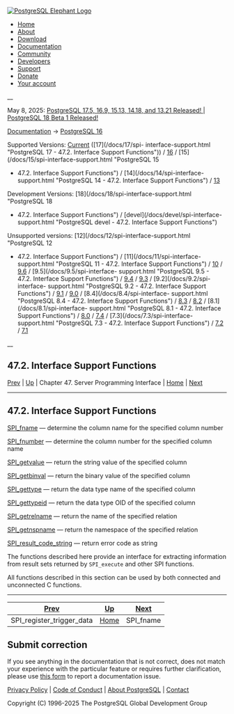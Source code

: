 [ ![PostgreSQL Elephant Logo](/media/img/about/press/elephant.png) ](/)

  * [Home](/ "Home")
  * [About](/about/ "About")
  * [Download](/download/ "Download")
  * [Documentation](/docs/ "Documentation")
  * [Community](/community/ "Community")
  * [Developers](/developer/ "Developers")
  * [Support](/support/ "Support")
  * [Donate](/about/donate/ "Donate")
  * [Your account](/account/ "Your account")

__

May 8, 2025: [ PostgreSQL 17.5, 16.9, 15.13, 14.18, and 13.21 Released! ](/about/news/postgresql-175-169-1513-1418-and-1321-released-3072/) | [ PostgreSQL 18 Beta 1 Released! ](/about/news/postgresql-18-beta-1-released-3070/)

[Documentation](/docs/ "Documentation") -> [PostgreSQL
16](/docs/16/index.html)

Supported Versions: [Current](/docs/current/spi-interface-support.html
"PostgreSQL 17 - 47.2. Interface Support Functions") ([17](/docs/17/spi-
interface-support.html "PostgreSQL 17 - 47.2. Interface Support Functions")) /
[16](/docs/16/spi-interface-support.html "PostgreSQL 16 - 47.2. Interface
Support Functions") / [15](/docs/15/spi-interface-support.html "PostgreSQL 15
- 47.2. Interface Support Functions") / [14](/docs/14/spi-interface-
support.html "PostgreSQL 14 - 47.2. Interface Support Functions") /
[13](/docs/13/spi-interface-support.html "PostgreSQL 13 - 47.2. Interface
Support Functions")

Development Versions: [18](/docs/18/spi-interface-support.html "PostgreSQL 18
- 47.2. Interface Support Functions") / [devel](/docs/devel/spi-interface-
support.html "PostgreSQL devel - 47.2. Interface Support Functions")

Unsupported versions: [12](/docs/12/spi-interface-support.html "PostgreSQL 12
- 47.2. Interface Support Functions") / [11](/docs/11/spi-interface-
support.html "PostgreSQL 11 - 47.2. Interface Support Functions") /
[10](/docs/10/spi-interface-support.html "PostgreSQL 10 - 47.2. Interface
Support Functions") / [9.6](/docs/9.6/spi-interface-support.html "PostgreSQL
9.6 - 47.2. Interface Support Functions") / [9.5](/docs/9.5/spi-interface-
support.html "PostgreSQL 9.5 - 47.2. Interface Support Functions") /
[9.4](/docs/9.4/spi-interface-support.html "PostgreSQL 9.4 - 47.2. Interface
Support Functions") / [9.3](/docs/9.3/spi-interface-support.html "PostgreSQL
9.3 - 47.2. Interface Support Functions") / [9.2](/docs/9.2/spi-interface-
support.html "PostgreSQL 9.2 - 47.2. Interface Support Functions") /
[9.1](/docs/9.1/spi-interface-support.html "PostgreSQL 9.1 - 47.2. Interface
Support Functions") / [9.0](/docs/9.0/spi-interface-support.html "PostgreSQL
9.0 - 47.2. Interface Support Functions") / [8.4](/docs/8.4/spi-interface-
support.html "PostgreSQL 8.4 - 47.2. Interface Support Functions") /
[8.3](/docs/8.3/spi-interface-support.html "PostgreSQL 8.3 - 47.2. Interface
Support Functions") / [8.2](/docs/8.2/spi-interface-support.html "PostgreSQL
8.2 - 47.2. Interface Support Functions") / [8.1](/docs/8.1/spi-interface-
support.html "PostgreSQL 8.1 - 47.2. Interface Support Functions") /
[8.0](/docs/8.0/spi-interface-support.html "PostgreSQL 8.0 - 47.2. Interface
Support Functions") / [7.4](/docs/7.4/spi-interface-support.html "PostgreSQL
7.4 - 47.2. Interface Support Functions") / [7.3](/docs/7.3/spi-interface-
support.html "PostgreSQL 7.3 - 47.2. Interface Support Functions") /
[7.2](/docs/7.2/spi-interface-support.html "PostgreSQL 7.2 - 47.2. Interface
Support Functions") / [7.1](/docs/7.1/spi-interface-support.html "PostgreSQL
7.1 - 47.2. Interface Support Functions")

__

47.2. Interface Support Functions  
---  
[Prev](spi-spi-register-trigger-data.html "SPI_register_trigger_data")  | [Up](spi.html "Chapter 47. Server Programming Interface") | Chapter 47. Server Programming Interface | [Home](index.html "PostgreSQL 16.9 Documentation") |  [Next](spi-spi-fname.html "SPI_fname")  
  
* * *

## 47.2. Interface Support Functions #

[SPI_fname](spi-spi-fname.html) — determine the column name for the specified
column number

[SPI_fnumber](spi-spi-fnumber.html) — determine the column number for the
specified column name

[SPI_getvalue](spi-spi-getvalue.html) — return the string value of the
specified column

[SPI_getbinval](spi-spi-getbinval.html) — return the binary value of the
specified column

[SPI_gettype](spi-spi-gettype.html) — return the data type name of the
specified column

[SPI_gettypeid](spi-spi-gettypeid.html) — return the data type OID of the
specified column

[SPI_getrelname](spi-spi-getrelname.html) — return the name of the specified
relation

[SPI_getnspname](spi-spi-getnspname.html) — return the namespace of the
specified relation

[SPI_result_code_string](spi-spi-result-code-string.html) — return error code
as string

The functions described here provide an interface for extracting information
from result sets returned by `SPI_execute` and other SPI functions.

All functions described in this section can be used by both connected and
unconnected C functions.

* * *

[Prev](spi-spi-register-trigger-data.html "SPI_register_trigger_data")  | [Up](spi.html "Chapter 47. Server Programming Interface") |  [Next](spi-spi-fname.html "SPI_fname")  
---|---|---  
SPI_register_trigger_data  | [Home](index.html "PostgreSQL 16.9 Documentation") |  SPI_fname  
  
## Submit correction

If you see anything in the documentation that is not correct, does not match
your experience with the particular feature or requires further clarification,
please use [this form](/account/comments/new/16/spi-interface-support.html/)
to report a documentation issue.

[Privacy Policy](/about/privacypolicy) | [Code of Conduct](/about/policies/coc/) | [About PostgreSQL](/about/) | [Contact](/about/contact/)  

Copyright (C) 1996-2025 The PostgreSQL Global Development Group

